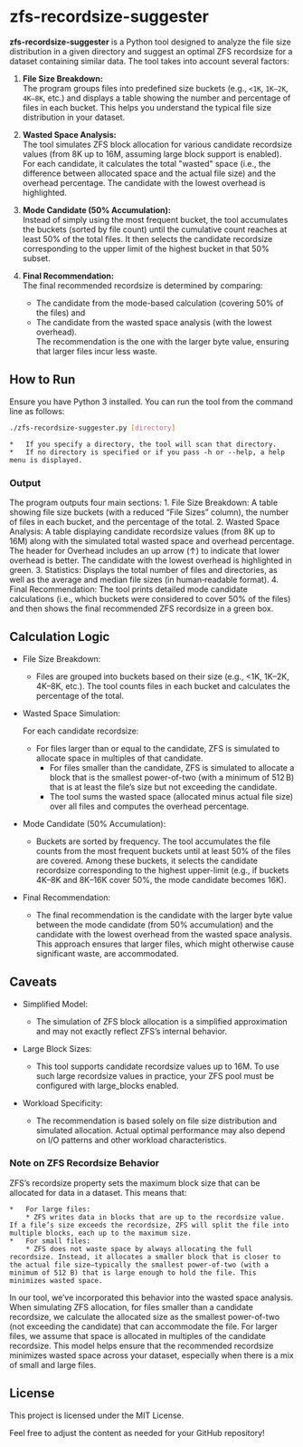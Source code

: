 # zfs-recordsize-suggester

**zfs-recordsize-suggester** is a Python tool designed to analyze the file size distribution in a given directory and suggest an optimal ZFS recordsize for a dataset containing similar data. The tool takes into account several factors:

1. **File Size Breakdown:**  
   The program groups files into predefined size buckets (e.g., `<1K`, `1K–2K`, `4K–8K`, etc.) and displays a table showing the number and percentage of files in each bucket. This helps you understand the typical file size distribution in your dataset.

2. **Wasted Space Analysis:**  
   The tool simulates ZFS block allocation for various candidate recordsize values (from 8K up to 16M, assuming large block support is enabled). For each candidate, it calculates the total "wasted" space (i.e., the difference between allocated space and the actual file size) and the overhead percentage. The candidate with the lowest overhead is highlighted.

3. **Mode Candidate (50% Accumulation):**  
   Instead of simply using the most frequent bucket, the tool accumulates the buckets (sorted by file count) until the cumulative count reaches at least 50% of the total files. It then selects the candidate recordsize corresponding to the upper limit of the highest bucket in that 50% subset.

4. **Final Recommendation:**  
   The final recommended recordsize is determined by comparing:
   - The candidate from the mode-based calculation (covering 50% of the files) and
   - The candidate from the wasted space analysis (with the lowest overhead).  
   The recommendation is the one with the larger byte value, ensuring that larger files incur less waste.

## How to Run

Ensure you have Python 3 installed. You can run the tool from the command line as follows:

```bash
./zfs-recordsize-suggester.py [directory]
```

	*	If you specify a directory, the tool will scan that directory.
	*	If no directory is specified or if you pass -h or --help, a help menu is displayed.

### Output

The program outputs four main sections:
	1.	File Size Breakdown:
A table showing file size buckets (with a reduced “File Sizes” column), the number of files in each bucket, and the percentage of the total.
	2.	Wasted Space Analysis:
A table displaying candidate recordsize values (from 8K up to 16M) along with the simulated total wasted space and overhead percentage. The header for Overhead includes an up arrow (↑) to indicate that lower overhead is better. The candidate with the lowest overhead is highlighted in green.
	3.	Statistics:
Displays the total number of files and directories, as well as the average and median file sizes (in human‑readable format).
	4.	Final Recommendation:
The tool prints detailed mode candidate calculations (i.e., which buckets were considered to cover 50% of the files) and then shows the final recommended ZFS recordsize in a green box.

## Calculation Logic

*	File Size Breakdown:
	* Files are grouped into buckets based on their size (e.g., <1K, 1K–2K, 4K–8K, etc.). The tool counts files in each bucket and calculates the percentage of the total.

*	Wasted Space Simulation:

	For each candidate recordsize:

	* For files larger than or equal to the candidate, ZFS is simulated to allocate space in multiples of that candidate.
		* For files smaller than the candidate, ZFS is simulated to allocate a block that is the smallest power-of-two (with a minimum of 512 B) that is at least the file’s size but not exceeding the candidate.
		* The tool sums the wasted space (allocated minus actual file size) over all files and computes the overhead percentage.

*	Mode Candidate (50% Accumulation):
	* Buckets are sorted by frequency. The tool accumulates the file counts from the most frequent buckets until at least 50% of the files are covered. Among these buckets, it selects the candidate recordsize corresponding to the highest upper-limit (e.g., if buckets 4K–8K and 8K–16K cover 50%, the mode candidate becomes 16K).

*	Final Recommendation:
	* The final recommendation is the candidate with the larger byte value between the mode candidate (from 50% accumulation) and the candidate with the lowest overhead from the wasted space analysis. This approach ensures that larger files, which might otherwise cause significant waste, are accommodated.

## Caveats

*	Simplified Model:
	* The simulation of ZFS block allocation is a simplified approximation and may not exactly reflect ZFS’s internal behavior.

*	Large Block Sizes:
	* This tool supports candidate recordsize values up to 16M. To use such large recordsize values in practice, your ZFS pool must be configured with large_blocks enabled.

*	Workload Specificity:
	* The recommendation is based solely on file size distribution and simulated allocation. Actual optimal performance may also depend on I/O patterns and other workload characteristics.

### Note on ZFS Recordsize Behavior

ZFS’s recordsize property sets the maximum block size that can be allocated for data in a dataset. This means that:

	*	For large files:
		* ZFS writes data in blocks that are up to the recordsize value. If a file’s size exceeds the recordsize, ZFS will split the file into multiple blocks, each up to the maximum size.
	*	For small files:
		* ZFS does not waste space by always allocating the full recordsize. Instead, it allocates a smaller block that is closer to the actual file size—typically the smallest power-of-two (with a minimum of 512 B) that is large enough to hold the file. This minimizes wasted space.

In our tool, we’ve incorporated this behavior into the wasted space analysis. When simulating ZFS allocation, for files smaller than a candidate recordsize, we calculate the allocated size as the smallest power-of-two (not exceeding the candidate) that can accommodate the file. For larger files, we assume that space is allocated in multiples of the candidate recordsize. This model helps ensure that the recommended recordsize minimizes wasted space across your dataset, especially when there is a mix of small and large files.

## License

This project is licensed under the MIT License.

Feel free to adjust the content as needed for your GitHub repository!

